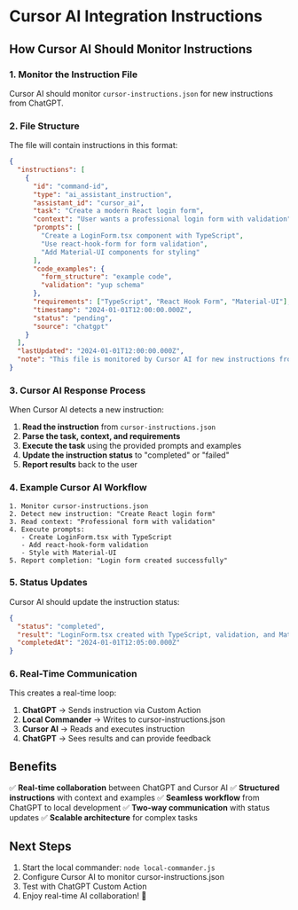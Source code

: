 # Cursor AI Integration Instructions

## How Cursor AI Should Monitor Instructions

### 1. Monitor the Instruction File
Cursor AI should monitor `cursor-instructions.json` for new instructions from ChatGPT.

### 2. File Structure
The file will contain instructions in this format:
```json
{
  "instructions": [
    {
      "id": "command-id",
      "type": "ai_assistant_instruction",
      "assistant_id": "cursor_ai",
      "task": "Create a modern React login form",
      "context": "User wants a professional login form with validation",
      "prompts": [
        "Create a LoginForm.tsx component with TypeScript",
        "Use react-hook-form for form validation",
        "Add Material-UI components for styling"
      ],
      "code_examples": {
        "form_structure": "example code",
        "validation": "yup schema"
      },
      "requirements": ["TypeScript", "React Hook Form", "Material-UI"],
      "timestamp": "2024-01-01T12:00:00.000Z",
      "status": "pending",
      "source": "chatgpt"
    }
  ],
  "lastUpdated": "2024-01-01T12:00:00.000Z",
  "note": "This file is monitored by Cursor AI for new instructions from ChatGPT"
}
```

### 3. Cursor AI Response Process

When Cursor AI detects a new instruction:

1. **Read the instruction** from `cursor-instructions.json`
2. **Parse the task, context, and requirements**
3. **Execute the task** using the provided prompts and examples
4. **Update the instruction status** to "completed" or "failed"
5. **Report results** back to the user

### 4. Example Cursor AI Workflow

```
1. Monitor cursor-instructions.json
2. Detect new instruction: "Create React login form"
3. Read context: "Professional form with validation"
4. Execute prompts:
   - Create LoginForm.tsx with TypeScript
   - Add react-hook-form validation
   - Style with Material-UI
5. Report completion: "Login form created successfully"
```

### 5. Status Updates

Cursor AI should update the instruction status:
```json
{
  "status": "completed",
  "result": "LoginForm.tsx created with TypeScript, validation, and Material-UI styling",
  "completedAt": "2024-01-01T12:05:00.000Z"
}
```

### 6. Real-Time Communication

This creates a real-time loop:
1. **ChatGPT** → Sends instruction via Custom Action
2. **Local Commander** → Writes to cursor-instructions.json
3. **Cursor AI** → Reads and executes instruction
4. **ChatGPT** → Sees results and can provide feedback

## Benefits

✅ **Real-time collaboration** between ChatGPT and Cursor AI
✅ **Structured instructions** with context and examples
✅ **Seamless workflow** from ChatGPT to local development
✅ **Two-way communication** with status updates
✅ **Scalable architecture** for complex tasks

## Next Steps

1. Start the local commander: `node local-commander.js`
2. Configure Cursor AI to monitor cursor-instructions.json
3. Test with ChatGPT Custom Action
4. Enjoy real-time AI collaboration! 🚀 